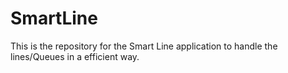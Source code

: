 # SmartLine
This is the repository for the Smart Line application to handle the lines/Queues in a efficient way.
